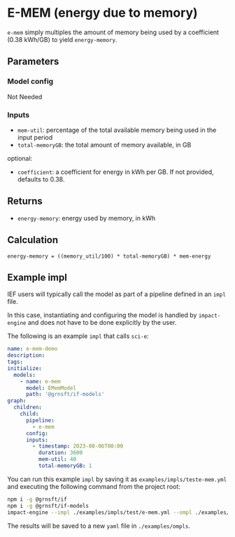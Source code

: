 # E-MEM (energy due to memory)

`e-mem` simply multiples the amount of memory being used by a coefficient
(0.38 kWh/GB) to yield `energy-memory`.

## Parameters

### Model config

Not Needed

### Inputs

- `mem-util`: percentage of the total available memory being used in the input period
- `total-memoryGB`: the total amount of memory available, in GB

optional:

- `coefficient`: a coefficient for energy in kWh per GB. If not provided,
  defaults to 0.38.

## Returns

- `energy-memory`: energy used by memory, in kWh

## Calculation

```psuedocode
energy-memory = ((memory_util/100) * total-memoryGB) * mem-energy
```

## Example impl

IEF users will typically call the model as part of a pipeline defined in
an `impl` file.

In this case, instantiating and configuring the model is
handled by `impact-engine` and does not have to be done explicitly by
the user.

The following is an example `impl` that calls `sci-e`:

```yaml
name: e-mem-demo
description:
tags:
initialize:
  models:
    - name: e-mem
      model: EMemModel
      path: '@grnsft/if-models'
graph:
  children:
    child:
      pipeline:
        - e-mem
      config:
      inputs:
        - timestamp: 2023-08-06T00:00
          duration: 3600
          mem-util: 40
          total-memoryGB: 1
```

You can run this example `impl` by saving it as `examples/impls/teste-mem.yml` and executing the following command from the project root:

```sh
npm i -g @grnsft/if
npm i -g @grnsft/if-models
impact-engine --impl ./examples/impls/test/e-mem.yml --ompl ./examples/ompls/e-mem.yml
```

The results will be saved to a new `yaml` file in `./examples/ompls`.
